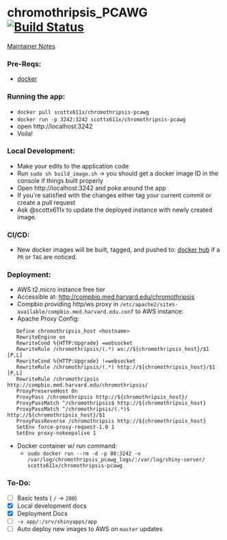 # chromothripsis_PCAWG [![Build Status](https://travis-ci.com/parklab/chromothripsis_PCAWG.svg?token=EkzyvwdZ2jcY78ErmS88&branch=master)](https://travis-ci.com/parklab/chromothripsis_PCAWG)

[Maintainer Notes](https://github.com/parklab/chromothripsis_PCAWG/wiki/Dev-Notes)

### Pre-Reqs: 
- [docker](https://docs.docker.com/engine/installation/)

### Running the app:
- `docker pull scottx611x/chromothripsis-pcawg`
- `docker run -p 3242:3242 scottx611x/chromothripsis-pcawg`
- open http://localhost:3242
- Voila!

### Local Development:
- Make your edits to the application code
- Run `sudo sh build_image.sh` -> you should get a docker image ID in the console if things built properly
- Open http://localhost:3242 and poke around the app
- If you're satisfied with the changes either tag your current commit or create a pull request
- Ask @scottx611x to update the deployed instance with newly created image.

### CI/CD:
- New docker images will be built, tagged, and pushed to: [docker hub](https://hub.docker.com/r/scottx611x/chromothripsis-pcawg/) if a `PR` or `TAG` are noticed.

### Deployment:
- AWS t2.micro instance free tier
- Accessible at: http://compbio.med.harvard.edu/chromothripsis
- Compbio providing http/ws proxy in `/etc/apache2/sites-available/compbio.med.harvard.edu.conf` to AWS instance:
- Apache Proxy Config:
```
   Define chromothripsis_host <hostname>
   RewriteEngine on
   RewriteCond %{HTTP:Upgrade} =websocket
   RewriteRule /chromothripsis/(.*) ws://${chromothripsis_host}/$1 [P,L]
   RewriteCond %{HTTP:Upgrade} !=websocket
   RewriteRule /chromothripsis/(.*) http://${chromothripsis_host}/$1 [P,L]
   RewriteRule /chromothripsis http://compbio.med.harvard.edu/chromothripsis/
   ProxyPreserveHost On
   ProxyPass /chromothripsis http://${chromothripsis_host}/
   ProxyPassMatch ^/chromothripsis$ http://${chromothripsis_host}
   ProxyPassMatch ^/chromothripsis/(.*)$ http://${chromothripsis_host}/$1
   ProxyPassReverse /chromothripsis http://${chromothripsis_host}
   SetEnv force-proxy-request-1.0 1
   SetEnv proxy-nokeepalive 1
```  
- Docker container w/ run command: 
    + `sudo docker run --rm -d -p 80:3242 -v /var/log/chromothripsis_pcawg_logs/:/var/log/shiny-server/ scottx611x/chromothripsis-pcawg`

### To-Do:
- [ ] Basic tests ( `/` -> `200`)
- [x] Local development docs
- [x] Deployment Docs
- [ ] `-v app/:/srv/shinyapps/app`
- [ ] Auto deploy new images to AWS on `master` updates
